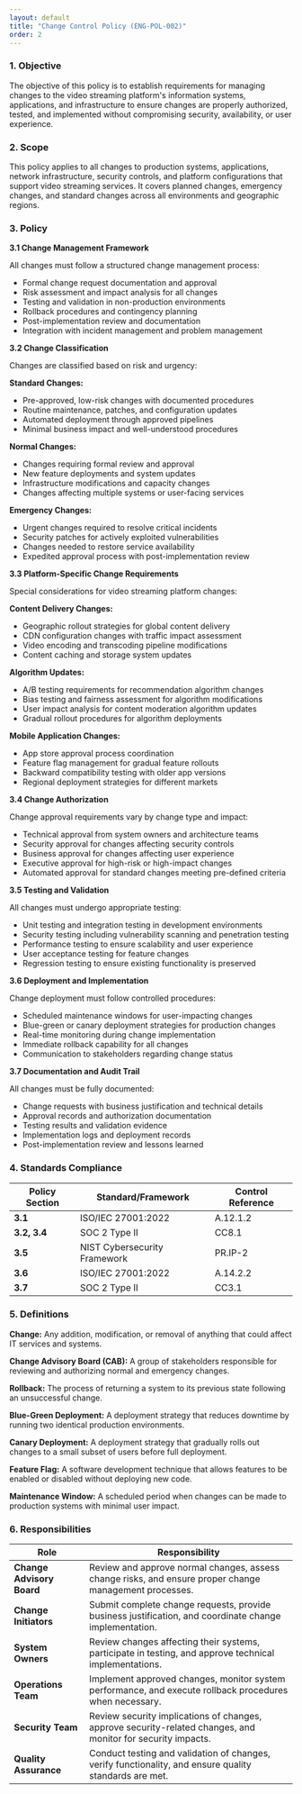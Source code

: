 ```yaml
---
layout: default
title: "Change Control Policy (ENG-POL-002)"
order: 2
---
```


### 1. Objective

The objective of this policy is to establish requirements for managing changes to the video streaming platform's information systems, applications, and infrastructure to ensure changes are properly authorized, tested, and implemented without compromising security, availability, or user experience.

### 2. Scope

This policy applies to all changes to production systems, applications, network infrastructure, security controls, and platform configurations that support video streaming services. It covers planned changes, emergency changes, and standard changes across all environments and geographic regions.

### 3. Policy

**3.1 Change Management Framework**

All changes must follow a structured change management process:
- Formal change request documentation and approval
- Risk assessment and impact analysis for all changes
- Testing and validation in non-production environments
- Rollback procedures and contingency planning
- Post-implementation review and documentation
- Integration with incident management and problem management

**3.2 Change Classification**

Changes are classified based on risk and urgency:

**Standard Changes:**
- Pre-approved, low-risk changes with documented procedures
- Routine maintenance, patches, and configuration updates
- Automated deployment through approved pipelines
- Minimal business impact and well-understood procedures

**Normal Changes:**
- Changes requiring formal review and approval
- New feature deployments and system updates
- Infrastructure modifications and capacity changes
- Changes affecting multiple systems or user-facing services

**Emergency Changes:**
- Urgent changes required to resolve critical incidents
- Security patches for actively exploited vulnerabilities
- Changes needed to restore service availability
- Expedited approval process with post-implementation review

**3.3 Platform-Specific Change Requirements**

Special considerations for video streaming platform changes:

**Content Delivery Changes:**
- Geographic rollout strategies for global content delivery
- CDN configuration changes with traffic impact assessment
- Video encoding and transcoding pipeline modifications
- Content caching and storage system updates

**Algorithm Updates:**
- A/B testing requirements for recommendation algorithm changes
- Bias testing and fairness assessment for algorithm modifications
- User impact analysis for content moderation algorithm updates
- Gradual rollout procedures for algorithm deployments

**Mobile Application Changes:**
- App store approval process coordination
- Feature flag management for gradual feature rollouts
- Backward compatibility testing with older app versions
- Regional deployment strategies for different markets

**3.4 Change Authorization**

Change approval requirements vary by change type and impact:
- Technical approval from system owners and architecture teams
- Security approval for changes affecting security controls
- Business approval for changes affecting user experience
- Executive approval for high-risk or high-impact changes
- Automated approval for standard changes meeting pre-defined criteria

**3.5 Testing and Validation**

All changes must undergo appropriate testing:
- Unit testing and integration testing in development environments
- Security testing including vulnerability scanning and penetration testing
- Performance testing to ensure scalability and user experience
- User acceptance testing for feature changes
- Regression testing to ensure existing functionality is preserved

**3.6 Deployment and Implementation**

Change deployment must follow controlled procedures:
- Scheduled maintenance windows for user-impacting changes
- Blue-green or canary deployment strategies for production changes
- Real-time monitoring during change implementation
- Immediate rollback capability for all changes
- Communication to stakeholders regarding change status

**3.7 Documentation and Audit Trail**

All changes must be fully documented:
- Change requests with business justification and technical details
- Approval records and authorization documentation
- Testing results and validation evidence
- Implementation logs and deployment records
- Post-implementation review and lessons learned

### 4. Standards Compliance

| **Policy Section** | **Standard/Framework** | **Control Reference** |
| --- | --- | --- |
| **3.1** | ISO/IEC 27001:2022 | A.12.1.2 |
| **3.2, 3.4** | SOC 2 Type II | CC8.1 |
| **3.5** | NIST Cybersecurity Framework | PR.IP-2 |
| **3.6** | ISO/IEC 27001:2022 | A.14.2.2 |
| **3.7** | SOC 2 Type II | CC3.1 |

### 5. Definitions

**Change:** Any addition, modification, or removal of anything that could affect IT services and systems.

**Change Advisory Board (CAB):** A group of stakeholders responsible for reviewing and authorizing normal and emergency changes.

**Rollback:** The process of returning a system to its previous state following an unsuccessful change.

**Blue-Green Deployment:** A deployment strategy that reduces downtime by running two identical production environments.

**Canary Deployment:** A deployment strategy that gradually rolls out changes to a small subset of users before full deployment.

**Feature Flag:** A software development technique that allows features to be enabled or disabled without deploying new code.

**Maintenance Window:** A scheduled period when changes can be made to production systems with minimal user impact.

### 6. Responsibilities

| Role | Responsibility |
| --- | --- |
| **Change Advisory Board** | Review and approve normal changes, assess change risks, and ensure proper change management processes. |
| **Change Initiators** | Submit complete change requests, provide business justification, and coordinate change implementation. |
| **System Owners** | Review changes affecting their systems, participate in testing, and approve technical implementations. |
| **Operations Team** | Implement approved changes, monitor system performance, and execute rollback procedures when necessary. |
| **Security Team** | Review security implications of changes, approve security-related changes, and monitor for security impacts. |
| **Quality Assurance** | Conduct testing and validation of changes, verify functionality, and ensure quality standards are met. |
